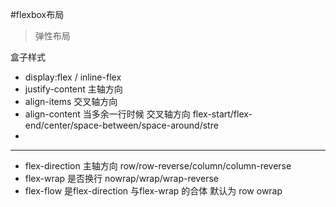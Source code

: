#flexbox布局

> 弹性布局

盒子样式

* display:flex / inline-flex
* justify-content 主轴方向
* align-items 交叉轴方向
* align-content 当多余一行时候 交叉轴方向 flex-start/flex-end/center/space-between/space-around/stre
*

***

* flex-direction 主轴方向 row/row-reverse/column/column-reverse
* flex-wrap 是否换行 nowrap/wrap/wrap-reverse
* flex-flow 是flex-direction 与flex-wrap 的合体 默认为 row owrap